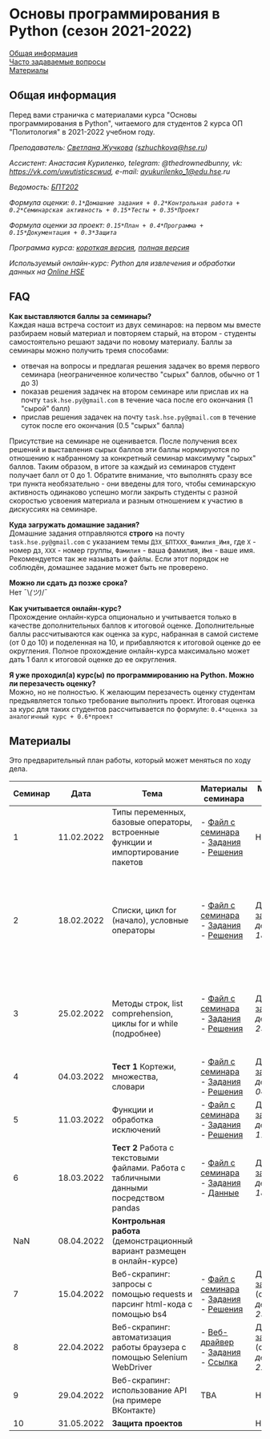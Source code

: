 # Основы программирования в Python (сезон 2021-2022)

[Общая информация](#general)  
[Часто задаваемые вопросы](#faq)  
[Материалы](#content)  

<a name="general"/>

## Общая информация

Перед вами страничка с материалами курса "Основы программирования в Python", читаемого для студентов 2 курса ОП "Политология" в 2021-2022 учебном году.

_Преподаватель: [Светлана Жучкова](https://www.hse.ru/staff/lanalob) (szhuchkova@hse.ru)_

_Ассистент: Анастасия Куриленко, telegram: @thedrownedbunny, vk: https://vk.com/uwutisticscwud, e-mail: ayukurilenko_1@edu.hse.ru_

_Ведомость: [БПТ202](https://docs.google.com/spreadsheets/d/1U59sauSqdKXbp0kNSorjWPna6jXvUYziPOtMe8cHoMk/edit?usp=sharing)_

_Формула оценки: `0.1*Домашние задания + 0.2*Контрольная работа + 0.2*Семинарская активность + 0.15*Тесты + 0.35*Проект`_

_Формула оценки за проект: `0.15*План + 0.4*Программа + 0.15*Документация + 0.3*Защита`_

_Программа курса: [короткая версия](https://www.hse.ru/edu/courses/470961871), [полная версия](http://lms.hse.ru/index.php?page=discipline_programs&page_point=summary&dp_id=900577)_

_Используемый онлайн-курс: Python для извлечения и обработки данных на [Online HSE](https://online.hse.ru/course/view.php?id=4945)_

<a name="faq"/>

## FAQ
**Как выставляются баллы за семинары?**  
Каждая наша встреча состоит из двух семинаров: на первом мы вместе разбираем новый материал и повторяем старый, на втором - студенты самостоятельно решают задачи по новому материалу. Баллы за семинары можно получить тремя способами: 
- отвечая на вопросы и предлагая решения задачек во время первого семинара (неограниченное количество "сырых" баллов, обычно от 1 до 3)
- показав решения задачек на втором семинаре или прислав их на почту `task.hse.py@gmail.com` в течение часа после его окончания (1 "сырой" балл)
- прислав решения задачек на почту `task.hse.py@gmail.com` в течение суток после его окончания (0.5 "сырых" балла)

Присутствие на семинаре не оценивается. После получения всех решений и выставления сырых баллов эти баллы нормируются по отношению к набранному за конкретный семинар максимуму "сырых" баллов. Таким образом, в итоге за каждый из семинаров студент получает балл от 0 до 1. Обратите внимание, что выполнять сразу все три пункта необязательно - они введены для того, чтобы семинарскую активность одинаково успешно могли закрыть студенты с разной скоростью усвоения материала и разным отношением к участию в дискуссиях на семинаре. 

**Куда загружать домашние задания?**  
Домашние задания отправляются **строго** на почту `task.hse.py@gmail.com` с указанием темы `ДЗX_БПТXXX_Фамилия_Имя`, где `Х` - номер дз, `ХХХ` - номер группы, `Фамилия` - ваша фамилия, `Имя` - ваше имя. Рекомендуется так же называть и файлы. Если этот порядок не соблюдён, домашнее задание может быть не проверено.

**Можно ли сдать дз позже срока?**  
Нет ¯\\_(ツ)_/¯ 

**Как учитывается онлайн-курс?**  
Прохождение онлайн-курса опционально и учитывается только в качестве дополнительных баллов к итоговой оценке. Дополнительные баллы рассчитываются как оценка за курс, набранная в самой системе (от 0 до 10) и поделенная на 10, и прибавляются к итоговой оценке до ее округления. Полное прохождение онлайн-курса максимально может дать 1 балл к итоговой оценке до ее округления.

**Я уже проходил(а) курс(ы) по программированию на Python. Можно ли перезачесть оценку?**  
Можно, но не полностью. К желающим перезачесть оценку студентам предъявляется только требование выполнить проект. Итоговая оценка за курс для таких студентов рассчитывается по формуле: `0.4*оценка за аналогичный курс + 0.6*проект`

<a name="content"/>

## Материалы

Это предварительный план работы, который может меняться по ходу дела.

| Семинар | Дата | Тема | Материалы семинара | Материалы на дом | Недели онлайн-курса |
|---------|------|------|--------------------|------------------|----------------| 
| 1 | 11.02.2022 | Типы переменных, базовые операторы, встроенные функции и импортирование пакетов | - [Файл с семинара](https://disk.yandex.ru/d/g5Vx0SaTSVSriw) <br> - [Задания](https://disk.yandex.ru/d/O4vuA20_sI8W8A) <br> - [Решения](https://disk.yandex.ru/d/_ghAePthQLSfZg) | Нет | Неделя 1. Переменные и арифметические действия |
| 2 | 18.02.2022 | Списки, цикл for (начало), условные операторы | - [Файл с семинара](https://disk.yandex.ru/d/Lmk8RCQrT7ojLQ) <br> - [Задания](https://disk.yandex.ru/d/7tSo-8MVHd6a9Q) <br> - [Решения](https://disk.yandex.ru/d/rYm8c0XYw8GFLA)| [Домашнее задание 1](https://yadi.sk/d/dG7bsqldUzZ6Wg) <br> *дедлайн: 18.02.22* | Неделя 2. Логический тип данных и условный оператор <br> Неделя 4. Введение в структурированные типы данных и цикл for <br> Неделя 5. Методы | 
| 3 | 25.02.2022 | <br> Методы строк, list comprehension, циклы for и while (подробнее) | - [Файл с семинара](https://disk.yandex.ru/d/FQ_Voi3-ifK72w) <br> - [Задания](https://disk.yandex.ru/d/h-wLQ3pwqMwR2g) <br> - [Решения](https://disk.yandex.ru/d/DRRpnejGbDo7_g)| [Домашнее задание 2](https://disk.yandex.ru/d/uRdCQWP8CUTY_g) <br> *дедлайн: 25.02.22* | Неделя 3. Цикл while <br> Неделя 4. Введение в структурированные типы данных и цикл for <br> Неделя 5. Методы | 
| 4 | 04.03.2022 | **Тест 1** Кортежи, множества, словари | - [Файл с семинара](https://disk.yandex.ru/d/NbiSs5gTWCmzFQ) <br> - [Задания](https://disk.yandex.ru/d/31gsk45dEyqUPQ) <br> - [Решения](https://disk.yandex.ru/d/Nv2Bht-hhkPo6A)| [Домашнее задание 3](https://disk.yandex.ru/d/5QCkl3rmlY115g) <br> *дедлайн: 04.03.2022* | Неделя 6. Неупорядоченные типы данных | 
| 5 | 11.03.2022 | Функции и обработка исключений | - [Файл с семинара](https://disk.yandex.ru/d/G-l8k6eed5xM7w) <br> - [Задания](https://disk.yandex.ru/d/jJL3i9yUb1rO9w) <br> - [Решения](https://disk.yandex.ru/d/P0N_jrWPrCPhUA) | [Домашнее задание 4](https://disk.yandex.ru/d/cdpvEXkP0KqGSQ) <br> *дедлайн: 11.03.2022* | Неделя 8. Функции | 
| 6 | 18.03.2022 | **Тест 2** Работа с текстовыми файлами. Работа с табличными данными посредством pandas | - [Файл с семинара](https://disk.yandex.ru/d/F1tugqOnrfF4yA) <br> - [Задания](https://disk.yandex.ru/d/MUI3fkVvX5Uvvg) <br> - [Данные](https://disk.yandex.ru/d/Dj1b0MTohd7B5g) | [Домашнее задание 5](https://disk.yandex.ru/d/NYexZ4VU6fPUHg) <br> *дедлайн: 18.03.2022* | Неделя 9. Текстовые файлы и таблицы |
| NaN | 08.04.2022 | **Контрольная работа** (демонстрационный вариант размещен в онлайн-курсе) |  |  |  |
| 7 | 15.04.2022 | Веб-скрапинг: запросы с помощью requests и парсинг html-кода с помощью bs4 | - [Файл с семинара](https://disk.yandex.ru/d/aYgxYMr-q8g1_A) <br> - [Задания](https://disk.yandex.ru/d/rgbS0ByiqLpZRQ) <br> - [Решения](https://disk.yandex.ru/d/Vsy917lIpF3v7Q) | [Домашнее задание 6](https://disk.yandex.ru/d/rC3rLQX9FoCFsQ) (опциональное) <br> *дедлайн: 25.03.2022* | Неделя 10. Скрейпинг: сбор ссылок с сайта  <br> Неделя 11. Подведение итогов|
| 8 | 22.04.2022 | Веб-скрапинг: автоматизация работы браузера с помощью Selenium WebDriver | - [Веб-драйвер](https://chromedriver.chromium.org/) <br> - [Задания](https://disk.yandex.ru/d/11mpGuRs2fPtUA) <br> - [Ссылка](http://cikrf.ru/digital-services/naydi-svoy-izbiratelnyy-uchastok/)| [Домашнее задание 7](https://disk.yandex.ru/d/ufBFOW76T58zkg) (опциональное) <br> *дедлайн: 22.04.2022* | TBA |
| 9 | 29.04.2022 | Веб-скрапинг: использование API (на примере ВКонтакте)| TBA | Нет | TBA |
| 10 | 31.05.2022 | **Защита проектов** |  | Нет | Нет |
